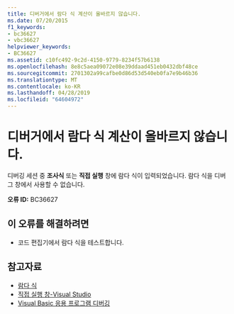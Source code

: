```yaml
---
title: 디버거에서 람다 식 계산이 올바르지 않습니다.
ms.date: 07/20/2015
f1_keywords:
- bc36627
- vbc36627
helpviewer_keywords:
- BC36627
ms.assetid: c10fc492-9c2d-4150-9779-8234f57b6138
ms.openlocfilehash: 8e8c5aea09072e08e39ddaad451eb0432dbf48ce
ms.sourcegitcommit: 2701302a99cafbe0d86d53d540eb0fa7e9b46b36
ms.translationtype: MT
ms.contentlocale: ko-KR
ms.lasthandoff: 04/28/2019
ms.locfileid: "64604972"
---
```

# <a name="evaluation-of-lambda-expressions-is-not-valid-in-the-debugger"></a>디버거에서 람다 식 계산이 올바르지 않습니다.
디버깅 세션 중 **조사식** 또는 **직접 실행** 창에 람다 식이 입력되었습니다. 람다 식을 디버그 창에서 사용할 수 없습니다.  
  
 **오류 ID:** BC36627  
  
## <a name="to-correct-this-error"></a>이 오류를 해결하려면  
  
- 코드 편집기에서 람다 식을 테스트합니다.  
  
## <a name="see-also"></a>참고자료

- [람다 식](../../visual-basic/programming-guide/language-features/procedures/lambda-expressions.md)
- [직접 실행 창-Visual Studio](/visualstudio/ide/reference/immediate-window)
- [Visual Basic 응용 프로그램 디버깅](../../visual-basic/developing-apps/debugging.md)
